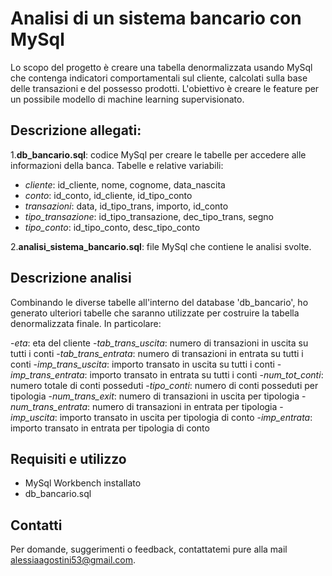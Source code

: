 # Analisi di un sistema bancario con MySql

Lo scopo del progetto è creare una tabella denormalizzata usando MySql che contenga indicatori comportamentali sul cliente, calcolati sulla base delle transazioni e del possesso prodotti. L'obiettivo è creare le feature per un possibile modello di machine learning supervisionato.

## Descrizione allegati:

1.**db_bancario.sql**: codice MySql per creare le tabelle per accedere alle informazioni della banca. Tabelle e relative variabili:
- *cliente*: id_cliente, nome, cognome, data_nascita
- *conto*: id_conto, id_cliente, id_tipo_conto
- *transazioni*: data, id_tipo_trans, importo, id_conto
- *tipo_transazione*: id_tipo_transazione, dec_tipo_trans, segno
- *tipo_conto*: id_tipo_conto, desc_tipo_conto

2.**analisi_sistema_bancario.sql**: file MySql che contiene le analisi svolte.

## Descrizione analisi

Combinando le diverse tabelle all'interno del database 'db_bancario', ho generato ulteriori tabelle che saranno utilizzate per costruire la tabella denormalizzata finale. In particolare:

-*eta*: eta del cliente
-*tab_trans_uscita*: numero di transazioni in uscita su tutti i conti
-*tab_trans_entrata*: numero di transazioni in entrata su tutti i conti
-*imp_trans_uscita*: importo transato in uscita su tutti i conti
-*imp_trans_entrata*: importo transato in entrata su tutti i conti
-*num_tot_conti*: numero totale di conti posseduti
-*tipo_conti*: numero di conti posseduti per tipologia
-*num_trans_exit*: numero di transazioni in uscita per tipologia
-*num_trans_entrata*: numero di transazioni in entrata per tipologia
-*imp_uscita*: importo transato in uscita per tipologia di conto
-*imp_entrata*: importo transato in  entrata per tipologia di conto

## Requisiti e utilizzo
- MySql Workbench installato
- db_bancario.sql

## Contatti 
Per domande, suggerimenti o feedback, contattatemi pure alla mail alessiaagostini53@gmail.com.
